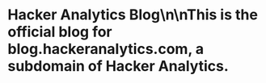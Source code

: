# Hacker Analytics Blog\n\nThis is the official blog for blog.hackeranalytics.com, a subdomain of Hacker Analytics.
